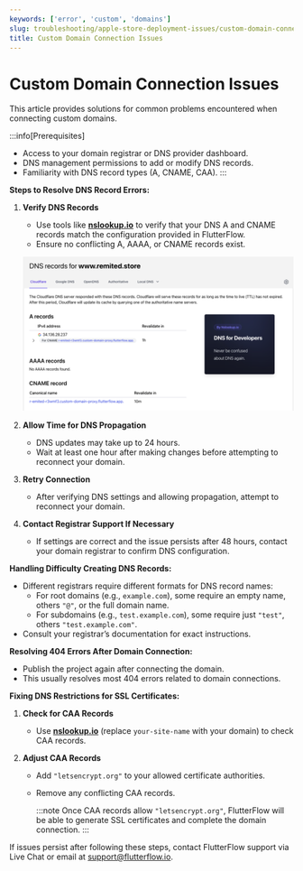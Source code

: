 ```yaml
---
keywords: ['error', 'custom', 'domains']
slug: troubleshooting/apple-store-deployment-issues/custom-domain-connection-issues
title: Custom Domain Connection Issues
---
```


# Custom Domain Connection Issues

This article provides solutions for common problems encountered when connecting custom domains.

:::info[Prerequisites]
- Access to your domain registrar or DNS provider dashboard.
- DNS management permissions to add or modify DNS records.
- Familiarity with DNS record types (A, CNAME, CAA).
:::

**Steps to Resolve DNS Record Errors:**

1. **Verify DNS Records**

   - Use tools like **[nslookup.io](https://www.nslookup.io)** to verify that your DNS A and CNAME records match the configuration provided in FlutterFlow.
   - Ensure no conflicting A, AAAA, or CNAME records exist.

   ![](../../assets/20250430121150651702.png)

2. **Allow Time for DNS Propagation**

   - DNS updates may take up to 24 hours.
   - Wait at least one hour after making changes before attempting to reconnect your domain.

3. **Retry Connection**

   - After verifying DNS settings and allowing propagation, attempt to reconnect your domain.

4. **Contact Registrar Support If Necessary**

   - If settings are correct and the issue persists after 48 hours, contact your domain registrar to confirm DNS configuration.

**Handling Difficulty Creating DNS Records:**

- Different registrars require different formats for DNS record names:
  - For root domains (e.g., `example.com`), some require an empty name, others `"@"`, or the full domain name.
  - For subdomains (e.g., `test.example.com`), some require just `"test"`, others `"test.example.com"`.
- Consult your registrar’s documentation for exact instructions.

**Resolving 404 Errors After Domain Connection:**

   - Publish the project again after connecting the domain.
   - This usually resolves most 404 errors related to domain connections.

**Fixing DNS Restrictions for SSL Certificates:**

1. **Check for CAA Records**

   - Use **[nslookup.io](https://www.nslookup.io/domains/your-site-name/dns-records/caa/)** (replace `your-site-name` with your domain) to check CAA records.

2. **Adjust CAA Records**

   - Add `"letsencrypt.org"` to your allowed certificate authorities.
   - Remove any conflicting CAA records.

      :::note
      Once CAA records allow `"letsencrypt.org"`, FlutterFlow will be able to generate SSL certificates and complete the domain connection.
      :::

If issues persist after following these steps, contact FlutterFlow support via Live Chat or email at [support@flutterflow.io](mailto:support@flutterflow.io).

